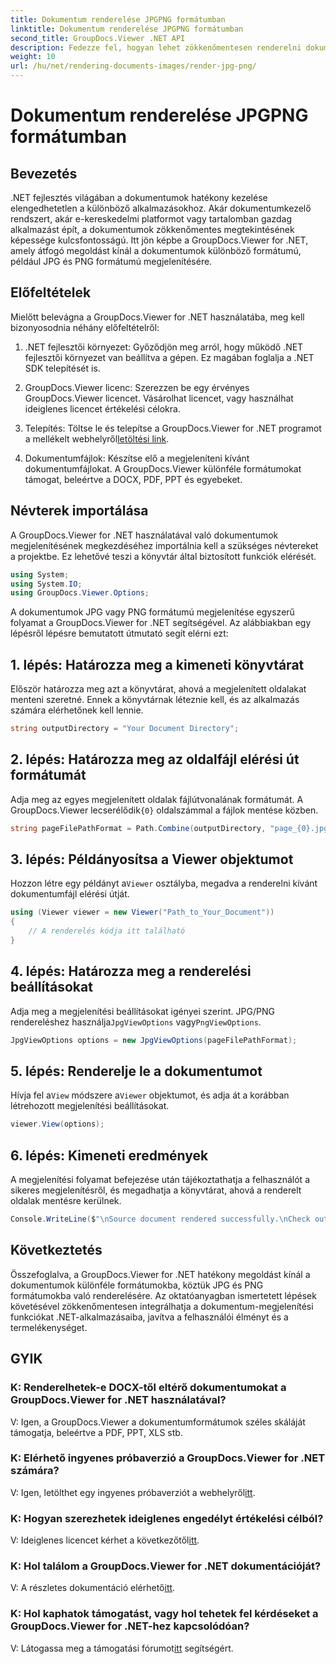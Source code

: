 ```yaml
---
title: Dokumentum renderelése JPGPNG formátumban
linktitle: Dokumentum renderelése JPGPNG formátumban
second_title: GroupDocs.Viewer .NET API
description: Fedezze fel, hogyan lehet zökkenőmentesen renderelni dokumentumokat JPG/PNG formátumban .NET-ben a GroupDocs.Viewer segítségével a jobb felhasználói élmény és termelékenység érdekében.
weight: 10
url: /hu/net/rendering-documents-images/render-jpg-png/
---
```


# Dokumentum renderelése JPGPNG formátumban

## Bevezetés

.NET fejlesztés világában a dokumentumok hatékony kezelése elengedhetetlen a különböző alkalmazásokhoz. Akár dokumentumkezelő rendszert, akár e-kereskedelmi platformot vagy tartalomban gazdag alkalmazást épít, a dokumentumok zökkenőmentes megtekintésének képessége kulcsfontosságú. Itt jön képbe a GroupDocs.Viewer for .NET, amely átfogó megoldást kínál a dokumentumok különböző formátumú, például JPG és PNG formátumú megjelenítésére.

## Előfeltételek

Mielőtt belevágna a GroupDocs.Viewer for .NET használatába, meg kell bizonyosodnia néhány előfeltételről:

1. .NET fejlesztői környezet: Győződjön meg arról, hogy működő .NET fejlesztői környezet van beállítva a gépen. Ez magában foglalja a .NET SDK telepítését is.

2. GroupDocs.Viewer licenc: Szerezzen be egy érvényes GroupDocs.Viewer licencet. Vásárolhat licencet, vagy használhat ideiglenes licencet értékelési célokra.

3.  Telepítés: Töltse le és telepítse a GroupDocs.Viewer for .NET programot a mellékelt webhelyről[letöltési link](https://releases.groupdocs.com/viewer/net/).

4. Dokumentumfájlok: Készítse elő a megjeleníteni kívánt dokumentumfájlokat. A GroupDocs.Viewer különféle formátumokat támogat, beleértve a DOCX, PDF, PPT és egyebeket.

## Névterek importálása

A GroupDocs.Viewer for .NET használatával való dokumentumok megjelenítésének megkezdéséhez importálnia kell a szükséges névtereket a projektbe. Ez lehetővé teszi a könyvtár által biztosított funkciók elérését.

```csharp
using System;
using System.IO;
using GroupDocs.Viewer.Options;
```

A dokumentumok JPG vagy PNG formátumú megjelenítése egyszerű folyamat a GroupDocs.Viewer for .NET segítségével. Az alábbiakban egy lépésről lépésre bemutatott útmutató segít elérni ezt:

## 1. lépés: Határozza meg a kimeneti könyvtárat

Először határozza meg azt a könyvtárat, ahová a megjelenített oldalakat menteni szeretné. Ennek a könyvtárnak léteznie kell, és az alkalmazás számára elérhetőnek kell lennie.

```csharp
string outputDirectory = "Your Document Directory";
```

## 2. lépés: Határozza meg az oldalfájl elérési út formátumát

 Adja meg az egyes megjelenített oldalak fájlútvonalának formátumát. A GroupDocs.Viewer lecserélődik`{0}` oldalszámmal a fájlok mentése közben.

```csharp
string pageFilePathFormat = Path.Combine(outputDirectory, "page_{0}.jpg");
```

## 3. lépés: Példányosítsa a Viewer objektumot

 Hozzon létre egy példányt a`Viewer` osztályba, megadva a renderelni kívánt dokumentumfájl elérési útját.

```csharp
using (Viewer viewer = new Viewer("Path_to_Your_Document"))
{
    // A renderelés kódja itt található
}
```

## 4. lépés: Határozza meg a renderelési beállításokat

Adja meg a megjelenítési beállításokat igényei szerint. JPG/PNG rendereléshez használja`JpgViewOptions` vagy`PngViewOptions`.

```csharp
JpgViewOptions options = new JpgViewOptions(pageFilePathFormat);
```

## 5. lépés: Renderelje le a dokumentumot

 Hívja fel a`View` módszere a`Viewer` objektumot, és adja át a korábban létrehozott megjelenítési beállításokat.

```csharp
viewer.View(options);
```

## 6. lépés: Kimeneti eredmények

A megjelenítési folyamat befejezése után tájékoztathatja a felhasználót a sikeres megjelenítésről, és megadhatja a könyvtárat, ahová a renderelt oldalak mentésre kerülnek.

```csharp
Console.WriteLine($"\nSource document rendered successfully.\nCheck output in {outputDirectory}.");
```

## Következtetés

Összefoglalva, a GroupDocs.Viewer for .NET hatékony megoldást kínál a dokumentumok különféle formátumokba, köztük JPG és PNG formátumokba való renderelésére. Az oktatóanyagban ismertetett lépések követésével zökkenőmentesen integrálhatja a dokumentum-megjelenítési funkciókat .NET-alkalmazásaiba, javítva a felhasználói élményt és a termelékenységet.

## GYIK

### K: Renderelhetek-e DOCX-től eltérő dokumentumokat a GroupDocs.Viewer for .NET használatával?

V: Igen, a GroupDocs.Viewer a dokumentumformátumok széles skáláját támogatja, beleértve a PDF, PPT, XLS stb.

### K: Elérhető ingyenes próbaverzió a GroupDocs.Viewer for .NET számára?

 V: Igen, letölthet egy ingyenes próbaverziót a webhelyről[itt](https://releases.groupdocs.com/).

### K: Hogyan szerezhetek ideiglenes engedélyt értékelési célból?

V: Ideiglenes licencet kérhet a következőtől[itt](https://purchase.groupdocs.com/temporary-license/).

### K: Hol találom a GroupDocs.Viewer for .NET dokumentációját?

 V: A részletes dokumentáció elérhető[itt](https://tutorials.groupdocs.com/viewer/net/).

### K: Hol kaphatok támogatást, vagy hol tehetek fel kérdéseket a GroupDocs.Viewer for .NET-hez kapcsolódóan?

 V: Látogassa meg a támogatási fórumot[itt](https://forum.groupdocs.com/c/viewer/9) segítségért.